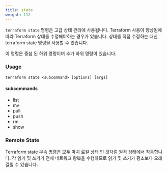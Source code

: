 ```yaml
---
title: state
weight: 112
---
```


`terraform state` 명령은 고급 상태 관리에 사용됩니다. Terraform 사용이 향상됨에 따라 Terraform 상태를 수정해야하는 경우가 있습니다. 상태를 직접 수정하는 대신 terraform state 명령을 사용할 수 있습니다.

이 명령은 중첩 된 하위 명령이며 추가 하위 명령이 있습니다.


### Usage

```
terraform state <subcommand> [options] [args]
```

#### subcommands

* list
* mv
* pull
* push
* rm
* show

### Remote State

Terraform state 부속 명령은 모두 마치 로컬 상태 인 것처럼 원격 상태에서 작동합니다. 각 읽기 및 쓰기가 전체 네트워크 왕복을 수행하므로 읽기 및 쓰기가 평소보다 오래 걸릴 수 있습니다.
